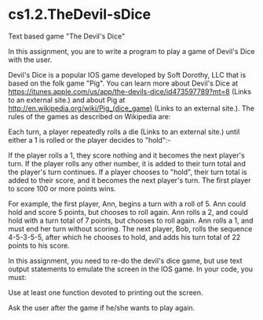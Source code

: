 # cs1.2.TheDevil-sDice
Text based game "The Devil's Dice"

In this assignment, you are to write a program to play a game of Devil's Dice with the user.  

Devil's Dice is a popular IOS game developed by Soft Dorothy, LLC that is based on the folk game "Pig".  You can learn more about Devil's Dice at https://itunes.apple.com/us/app/the-devils-dice/id473597789?mt=8 (Links to an external site.) and about Pig at http://en.wikipedia.org/wiki/Pig_(dice_game) (Links to an external site.).  The rules of the games as described on Wikipedia are:

Each turn, a player repeatedly rolls a die (Links to an external site.) until either a 1 is rolled or the player decides to "hold":-

If the player rolls a 1, they score nothing and it becomes the next player's turn.
If the player rolls any other number, it is added to their turn total and the player's turn continues.
If a player chooses to "hold", their turn total is added to their score, and it becomes the next player's turn.
The first player to score 100 or more points wins.

For example, the first player, Ann, begins a turn with a roll of 5. Ann could hold and score 5 points, but chooses to roll again. Ann rolls a 2, and could hold with a turn total of 7 points, but chooses to roll again. Ann rolls a 1, and must end her turn without scoring. The next player, Bob, rolls the sequence 4-5-3-5-5, after which he chooses to hold, and adds his turn total of 22 points to his score.

 

In this assignment, you need to re-do the devil's dice game, but use text output statements to emulate the screen in the IOS game.  In your code, you must:

Use at least one function devoted to printing out the screen.

Ask the user after the game if he/she wants to play again.
